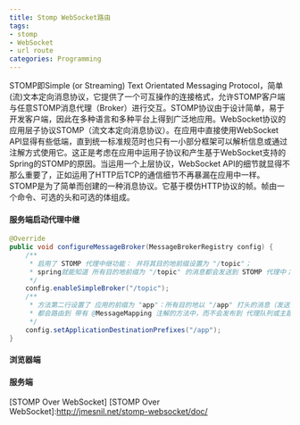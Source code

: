 ```yaml
---
title: Stomp WebSocket路由
tags:
- stomp
- WebSocket
- url route
categories: Programming
---
```


STOMP即Simple (or Streaming) Text Orientated Messaging Protocol，简单(流)文本定向消息协议，它提供了一个可互操作的连接格式，允许STOMP客户端与任意STOMP消息代理（Broker）进行交互。STOMP协议由于设计简单，易于开发客户端，因此在多种语言和多种平台上得到广泛地应用。WebSocket协议的应用层子协议STOMP（流文本定向消息协议）。在应用中直接使用WebSocket API显得有些低端，直到统一标准规范时也只有一小部分框架可以解析信息或通过注解方式使用它。这正是考虑在应用中运用子协议和产生基于WebSocket支持的Spring的STOMP的原因。当运用一个上层协议，WebSocket API的细节就显得不那么重要了，正如运用了HTTP后TCP的通信细节不再暴漏在应用中一样。STOMP是为了简单而创建的一种消息协议。它基于模仿HTTP协议的帧。帧由一个命令、可选的头和可选的体组成。

<!-- more -->

#### 服务端启动代理中继

```Java
@Override
public void configureMessageBroker(MessageBrokerRegistry config) {
    /**
     * 启用了 STOMP 代理中继功能： 并将其目的地前缀设置为 "/topic"；
     * spring就能知道 所有目的地前缀为 "/topic" 的消息都会发送到 STOMP 代理中；
     */
    config.enableSimpleBroker("/topic");
    /**
     * 方法第二行设置了 应用的前缀为 "app"：所有目的地以 "/app" 打头的消息（发送消息url not 连接url）
     * 都会路由到 带有 @MessageMapping 注解的方法中，而不会发布到 代理队列或主题中；
     */
    config.setApplicationDestinationPrefixes("/app");
}
```


#### 浏览器端



#### 服务端

[STOMP Over WebSocket]
[STOMP Over WebSocket]:http://jmesnil.net/stomp-websocket/doc/
